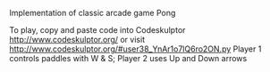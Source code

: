 Implementation of classic arcade game Pong

To play, copy and paste code into Codeskulptor http://www.codeskulptor.org/ or visit http://www.codeskulptor.org/#user38_YnAr1o7lQ6ro2ON.py
Player 1 controls paddles with W & S; Player 2 uses Up and Down arrows


